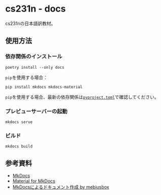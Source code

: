 # cs231n - docs

cs231nの日本語訳教材。

## 使用方法

### 依存関係のインストール

```shell
poetry install --only docs
```

`pip`を使用する場合：

```shell
pip install mkdocs mkdocs-material
```

`pip`を使用する場合、最新の依存関係は[`pyproject.toml`](https://github.com/tpu-dsg/cs231n/blob/docs/pyproject.toml)で確認してください。

### プレビューサーバーの起動

```shell
mkdocs serve
```

### ビルド

```shell
mkdocs build
```

## 参考資料

- [MkDocs](https://www.mkdocs.org/)
- [Material for MkDocs](https://squidfunk.github.io/mkdocs-material/)
- [MkDocsによるドキュメント作成 by mebiusbox](https://zenn.dev/mebiusbox/articles/81d977a72cee01)